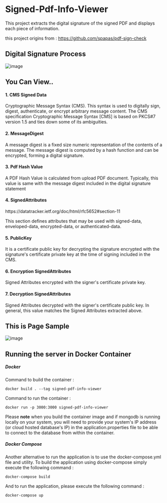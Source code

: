 
# Signed-Pdf-Info-Viewer

This project extracts the digital signature of the signed PDF and displays each piece of information.

this project origins from : https://github.com/spapas/pdf-sign-check

## Digital Signature Process
![image](https://github.com/user-attachments/assets/5792fb6d-55c2-4d0b-9d7a-a33cc02f6551)

## You Can View..
<h4> 1. CMS Signed Data </h4>
Cryptographic Message Syntax (CMS).  This syntax is used to digitally sign, digest, authenticate, or encrypt arbitrary message content.
The CMS specification Cryptographic Message Syntax [CMS] is based on PKCS#7 version 1.5 and ties down some of its ambiguities.

<h4> 2. MessageDigest </h4>
A message digest is a fixed size numeric representation of the contents of a message. The message digest is computed by a hash function and can be encrypted, forming a digital signature.

<h4> 3. Pdf Hash Value </h4>
A PDF Hash Value is calculated from upload PDF document. Typically, this value is same with the message digest included in the digital signature statement

<h4> 4. SignedAttributes </h4>
https://datatracker.ietf.org/doc/html/rfc5652#section-11

This section defines attributes that may be used with signed-data, enveloped-data, encrypted-data, or authenticated-data.

<h4> 5. PublicKey </h4>
It is a certificate public key for decrypting the signature encrypted with the signature's certificate private key at the time of signing included in the CMS.

<h4> 6. Encryption SignedAttributes </h4>
Signed Attributes encrypted with the signer's certificate private key.

<h4> 7. Decryption SignedAttributes </h4>
Signed Attributes decrypted with the signer's certificate public key. In general, this value matches the Signed Attributes extracted above.

## This is Page Sample

![image](https://github.com/user-attachments/assets/a78caabd-07ec-4eb4-8385-02b9a933161c)


## Running the server in Docker Container ##
##### Docker #####
Command to build the container :

```
docker build . --tag signed-pdf-info-viewer
```

Command to run the container :

```
docker run -p 3000:3000 signed-pdf-info-viewer
```

Please **note** when you build the container image and if mongodb is running locally on your system, you will need to provide your system's IP address (or cloud hosted database's IP) in the application.properties file to be able to connect to the database from within the container.

##### Docker Compose #####
Another alternative to run the application is to use the docker-compose.yml file and utility. To build the application using docker-compose simply execute the following command :
```
docker-compose build
```

And to run the application, please execute the following command :
```
docker-compose up
```
